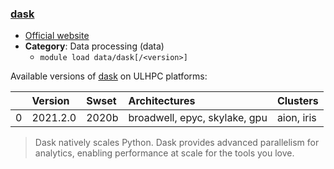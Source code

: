 ### [dask](https://dask.org/)

* [Official website](https://dask.org/)
* __Category__: Data processing (data)
    -  `module load data/dask[/<version>]`

Available versions of [dask](https://dask.org/) on ULHPC platforms:

|    | Version   | Swset   | Architectures                 | Clusters   |
|---:|:----------|:--------|:------------------------------|:-----------|
|  0 | 2021.2.0  | 2020b   | broadwell, epyc, skylake, gpu | aion, iris |

> Dask natively scales Python. Dask provides advanced parallelism for analytics, enabling performance at scale for the tools you love.
